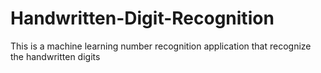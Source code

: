# Handwritten-Digit-Recognition
This is a machine learning number recognition application that recognize the handwritten digits 
